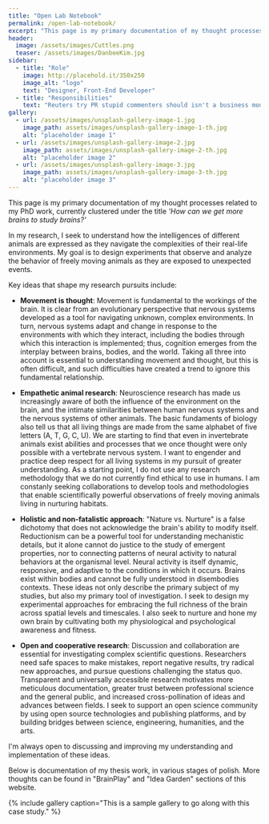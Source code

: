 ```yaml
---
title: "Open Lab Notebook"
permalink: /open-lab-notebook/
excerpt: "This page is my primary documentation of my thought processes related to my PhD work, currently clustered under the title 'How can we get more brains to study brains?'"
header:
  image: /assets/images/Cuttles.png
  teaser: /assets/images/DanbeeKim.jpg
sidebar:
  - title: "Role"
    image: http://placehold.it/350x250
    image_alt: "logo"
    text: "Designer, Front-End Developer"
  - title: "Responsibilities"
    text: "Reuters try PR stupid commenters should isn't a business model"
gallery:
  - url: /assets/images/unsplash-gallery-image-1.jpg
    image_path: assets/images/unsplash-gallery-image-1-th.jpg
    alt: "placeholder image 1"
  - url: /assets/images/unsplash-gallery-image-2.jpg
    image_path: assets/images/unsplash-gallery-image-2-th.jpg
    alt: "placeholder image 2"
  - url: /assets/images/unsplash-gallery-image-3.jpg
    image_path: assets/images/unsplash-gallery-image-3-th.jpg
    alt: "placeholder image 3"
---
```


This page is my primary documentation of my thought processes related to my PhD work, currently clustered under the title *'How can we get more brains to study brains?'*

In my research, I seek to understand how the intelligences of different animals are expressed as they navigate the complexities of their real-life environments. My goal is to design experiments that observe and analyze the behavior of freely moving animals as they are exposed to unexpected events. 

Key ideas that shape my research pursuits include: 

* **Movement is thought**: Movement is fundamental to the workings of the brain. It is clear from an evolutionary perspective that nervous systems developed as a tool for navigating unknown, complex environments. In turn, nervous systems adapt and change in response to the environments with which they interact, including the bodies through which this interaction is implemented; thus, cognition emerges from the interplay between brains, bodies, and the world. Taking all three into account is essential to understanding movement and thought, but this is often difficult, and such difficulties have created a trend to ignore this fundamental relationship. 

* **Empathetic animal research**: Neuroscience research has made us increasingly aware of both the influence of the environment on the brain, and the intimate similarities between human nervous systems and the nervous systems of other animals. The basic fundaments of biology also tell us that all living things are made from the same alphabet of five letters (A, T, G, C, U). We are starting to find that even in invertebrate animals exist abilities and processes that we once thought were only possible with a vertebrate nervous system. I want to engender and practice deep respect for all living systems in my pursuit of greater understanding. As a starting point, I do not use any research methodology that we do not currently find ethical to use in humans. I am constanly seeking collaborations to develop tools and methodologies that enable scientifically powerful observations of freely moving animals living in nurturing habitats. 

* **Holistic and non-fatalistic approach**: "Nature vs. Nurture" is a false dichotomy that does not acknowledge the brain's ability to modify itself. Reductionism can be a powerful tool for understanding mechanistic details, but it alone cannot do justice to the study of emergent properties, nor to connecting patterns of neural activity to natural behaviors at the organismal level. Neural activity is itself dynamic, responsive, and adaptive to the conditions in which it occurs. Brains exist within bodies and cannot be fully understood in disembodies contexts. These ideas not only describe the primary subject of my studies, but also my primary tool of investigation. I seek to design my experimental approaches for embracing the full richness of the brain across spatial levels and timescales. I also seek to nurture and hone my own brain by cultivating both my physiological and psychological awareness and fitness. 

* **Open and cooperative research**: Discussion and collaboration are essential for investigating complex scientific questions. Researchers need safe spaces to make mistakes, report negative results, try radical new approaches, and pursue questions challenging the status quo. Transparent and universally accessible research motivates more meticulous documentation, greater trust between professional science and the general public, and increased cross-pollination of ideas and advances between fields. I seek to support an open science community by using open source technologies and publishing platforms, and by building bridges between science, engineering, humanities, and the arts. 

I'm always open to discussing and improving my understanding and implementation of these ideas. 

Below is documentation of my thesis work, in various stages of polish. More thoughts can be found in "BrainPlay" and "Idea Garden" sections of this website. 

{% include gallery caption="This is a sample gallery to go along with this case study." %}
